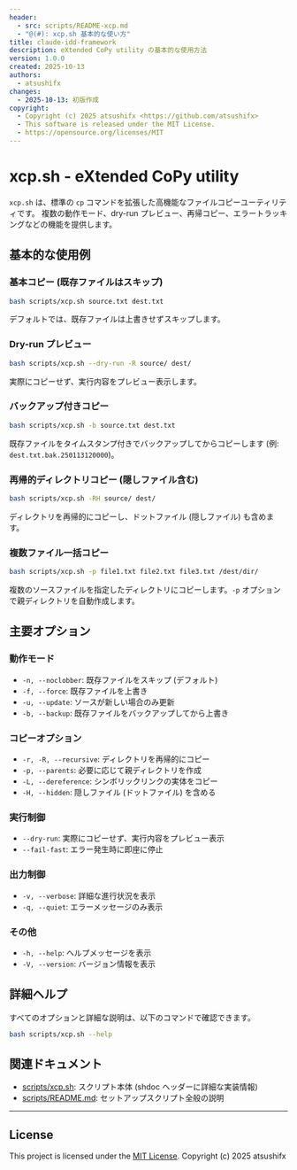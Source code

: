 ```yaml
---
header:
  - src: scripts/README-xcp.md
  - "@(#): xcp.sh 基本的な使い方"
title: claude-idd-framework
description: eXtended CoPy utility の基本的な使用方法
version: 1.0.0
created: 2025-10-13
authors:
  - atsushifx
changes:
  - 2025-10-13: 初版作成
copyright:
  - Copyright (c) 2025 atsushifx <https://github.com/atsushifx>
  - This software is released under the MIT License.
  - https://opensource.org/licenses/MIT
---
```


# xcp.sh - eXtended CoPy utility

`xcp.sh` は、標準の `cp` コマンドを拡張した高機能なファイルコピーユーティリティです。
複数の動作モード、dry-run プレビュー、再帰コピー、エラートラッキングなどの機能を提供します。

## 基本的な使用例

### 基本コピー (既存ファイルはスキップ)

```bash
bash scripts/xcp.sh source.txt dest.txt
```

デフォルトでは、既存ファイルは上書きせずスキップします。

### Dry-run プレビュー

```bash
bash scripts/xcp.sh --dry-run -R source/ dest/
```

実際にコピーせず、実行内容をプレビュー表示します。

### バックアップ付きコピー

```bash
bash scripts/xcp.sh -b source.txt dest.txt
```

既存ファイルをタイムスタンプ付きでバックアップしてからコピーします (例: `dest.txt.bak.250113120000`)。

### 再帰的ディレクトリコピー (隠しファイル含む)

```bash
bash scripts/xcp.sh -RH source/ dest/
```

ディレクトリを再帰的にコピーし、ドットファイル (隠しファイル) も含めます。

### 複数ファイル一括コピー

```bash
bash scripts/xcp.sh -p file1.txt file2.txt file3.txt /dest/dir/
```

複数のソースファイルを指定したディレクトリにコピーします。`-p` オプションで親ディレクトリを自動作成します。

## 主要オプション

### 動作モード

- `-n, --noclobber`: 既存ファイルをスキップ (デフォルト)
- `-f, --force`: 既存ファイルを上書き
- `-u, --update`: ソースが新しい場合のみ更新
- `-b, --backup`: 既存ファイルをバックアップしてから上書き

### コピーオプション

- `-r, -R, --recursive`: ディレクトリを再帰的にコピー
- `-p, --parents`: 必要に応じて親ディレクトリを作成
- `-L, --dereference`: シンボリックリンクの実体をコピー
- `-H, --hidden`: 隠しファイル (ドットファイル) を含める

### 実行制御

- `--dry-run`: 実際にコピーせず、実行内容をプレビュー表示
- `--fail-fast`: エラー発生時に即座に停止

### 出力制御

- `-v, --verbose`: 詳細な進行状況を表示
- `-q, --quiet`: エラーメッセージのみ表示

### その他

- `-h, --help`: ヘルプメッセージを表示
- `-V, --version`: バージョン情報を表示

## 詳細ヘルプ

すべてのオプションと詳細な説明は、以下のコマンドで確認できます。

```bash
bash scripts/xcp.sh --help
```

## 関連ドキュメント

- [scripts/xcp.sh](xcp.sh): スクリプト本体 (shdoc ヘッダーに詳細な実装情報)
- [scripts/README.md](README.md): セットアップスクリプト全般の説明

---

## License

This project is licensed under the [MIT License](https://opensource.org/licenses/MIT).
Copyright (c) 2025 atsushifx
